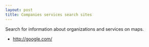 ```yaml
---
layout: post
title: Companies services search sites
---
```


Search for information about organizations and services on maps.

* <http://google.com/>

